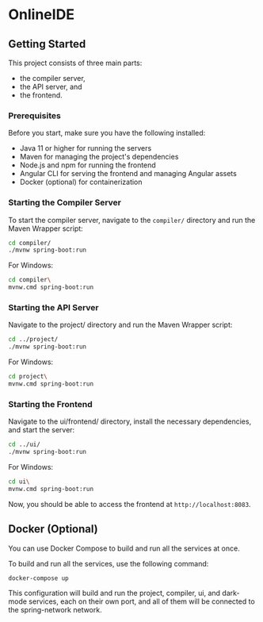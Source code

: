 # OnlineIDE

## Getting Started

This project consists of three main parts: 
* the compiler server,
* the API server, and 
* the frontend.

### Prerequisites

Before you start, make sure you have the following installed:

- Java 11 or higher for running the servers
- Maven for managing the project's dependencies
- Node.js and npm for running the frontend
- Angular CLI for serving the frontend and managing Angular assets
- Docker (optional) for containerization

### Starting the Compiler Server

To start the compiler server, navigate to the `compiler/` directory and run the Maven Wrapper script:

```sh
cd compiler/
./mvnw spring-boot:run
```

For Windows:
```sh
cd compiler\
mvnw.cmd spring-boot:run
```

### Starting the API Server
Navigate to the project/ directory and run the Maven Wrapper script:
```sh
cd ../project/
./mvnw spring-boot:run
```

For Windows:
```sh
cd project\
mvnw.cmd spring-boot:run
```

### Starting the Frontend
Navigate to the ui/frontend/ directory, install the necessary dependencies, and start the server:
```sh
cd ../ui/
./mvnw spring-boot:run
```

For Windows:
```sh
cd ui\
mvnw.cmd spring-boot:run
```

Now, you should be able to access the frontend at `http://localhost:8083`.

## Docker (Optional)
You can use Docker Compose to build and run all the services at once.

To build and run all the services, use the following command:

```sh
docker-compose up
```

This configuration will build and run the project, compiler, ui, and dark-mode services, each on their own port, and all of them will be connected to the spring-network network.
